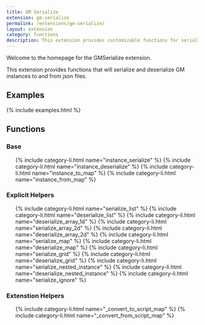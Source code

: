 ```yaml
---
title: GM Serialize
extension: gm-serialize
permalink: /extensions/gm-serialize/
layout: extension
category: functions
description: This extension provides customizable functions for serializing and deserializing Gamemaker instances.
---
```


Welcome to the homepage for the GMSerialize extension.

This extension provides functions that will serialize and deserialize GM instances to and from json files.

## Examples

{% include examples.html %}

## Functions

### Base
<ul>
{% include category-li.html name="instance_serialize" %}
{% include category-li.html name="instance_deserialize" %}
{% include category-li.html name="instance_to_map" %}
{% include category-li.html name="instance_from_map" %}
</ul>

### Explicit Helpers
<ul>
{% include category-li.html name="serialize_list" %}
{% include category-li.html name="deserialize_list" %}
{% include category-li.html name="deserialize_array_1d" %}
{% include category-li.html name="serialize_array_2d" %}
{% include category-li.html name="deserialize_array_2d" %}
{% include category-li.html name="serialize_map" %}
{% include category-li.html name="deserialize_map" %}
{% include category-li.html name="serialize_grid" %}
{% include category-li.html name="deserialize_grid" %}
{% include category-li.html name="serialize_nested_instance" %}
{% include category-li.html name="deserialize_nested_instance" %}
{% include category-li.html name="serialize_ignore" %}
</ul>

### Extenstion Helpers
<ul>
{% include category-li.html name="_convert_to_script_map" %}
{% include category-li.html name="_convert_from_script_map" %}
</ul>
